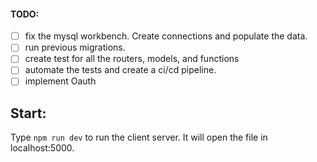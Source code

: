 #### TODO:

- [ ] fix the mysql workbench. Create connections and populate the data.
- [ ] run previous migrations.
- [ ] create test for all the routers, models, and functions
- [ ] automate the tests and create a ci/cd pipeline.
- [ ] implement Oauth

## Start:

Type `npm run dev` to run the client server. It will open the file in localhost:5000.
